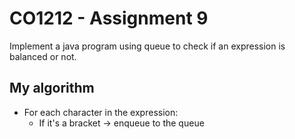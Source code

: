 # CO1212 - Assignment 9

Implement a java program using queue to check if an expression is balanced or not.

## My algorithm

* For each character in the expression:
  * If it's a bracket -> enqueue to the queue